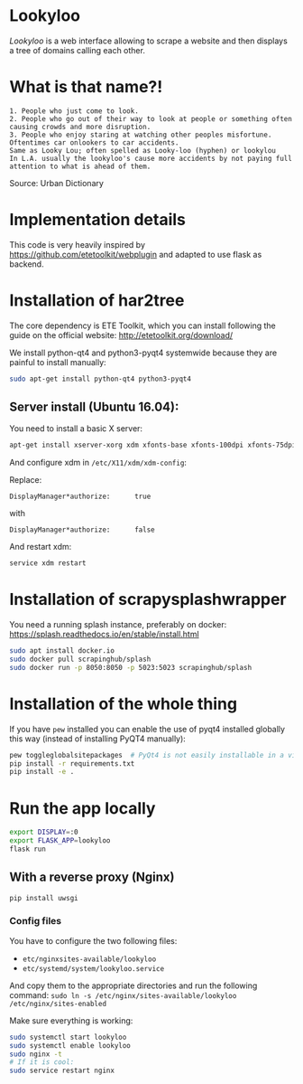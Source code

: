 # Lookyloo

*Lookyloo* is a web interface allowing to scrape a website and then displays a
tree of domains calling each other.

# What is that name?!


```
1. People who just come to look.
2. People who go out of their way to look at people or something often causing crowds and more disruption.
3. People who enjoy staring at watching other peoples misfortune. Oftentimes car onlookers to car accidents.
Same as Looky Lou; often spelled as Looky-loo (hyphen) or lookylou
In L.A. usually the lookyloo's cause more accidents by not paying full attention to what is ahead of them.
```

Source: Urban Dictionary


# Implementation details

This code is very heavily inspired by https://github.com/etetoolkit/webplugin and adapted to use flask as backend.

# Installation of har2tree

The core dependency is ETE Toolkit, which you can install following the guide
on the official website: http://etetoolkit.org/download/

We install python-qt4 and python3-pyqt4 systemwide because they are painful to install manually:

```bash
sudo apt-get install python-qt4 python3-pyqt4
```

## Server install (Ubuntu 16.04):

You need to install a basic X server:

```bash
apt-get install xserver-xorg xdm xfonts-base xfonts-100dpi xfonts-75dpi
```

And configure xdm in `/etc/X11/xdm/xdm-config`:

Replace:

```
DisplayManager*authorize:      true
```
with

```
DisplayManager*authorize:      false
```

And restart xdm:

```bash
service xdm restart
```

# Installation of scrapysplashwrapper

You need a running splash instance, preferably on docker: https://splash.readthedocs.io/en/stable/install.html

```bash
sudo apt install docker.io
sudo docker pull scrapinghub/splash
sudo docker run -p 8050:8050 -p 5023:5023 scrapinghub/splash

```

# Installation of the whole thing

If you have `pew` installed you can enable the use of pyqt4 installed globally this way (instead of installing PyQT4 manually):

```bash
pew toggleglobalsitepackages  # PyQt4 is not easily installable in a virtualenv
pip install -r requirements.txt
pip install -e .
```
# Run the app locally

```bash
export DISPLAY=:0
export FLASK_APP=lookyloo
flask run
```

## With a reverse proxy (Nginx)

```bash
pip install uwsgi
```

### Config files

You have to configure the two following files:

* `etc/nginxsites-available/lookyloo`
* `etc/systemd/system/lookyloo.service`

And copy them to the appropriate directories and run the following command:
`sudo ln -s /etc/nginx/sites-available/lookyloo /etc/nginx/sites-enabled`

Make sure everything is working:

```bash
sudo systemctl start lookyloo
sudo systemctl enable lookyloo
sudo nginx -t
# If it is cool:
sudo service restart nginx
```

